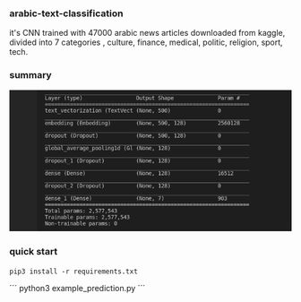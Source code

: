 ### arabic-text-classification

it's CNN trained with 47000 arabic news articles downloaded from kaggle, divided into 7 categories , culture, finance, medical, politic, religion, sport, tech. 

### summary
![alt text](https://github.com/aizen991/arabic-text-classification/blob/main/Screenshot%20from%202021-10-02%2019-07-42.png)

### quick start

```
pip3 install -r requirements.txt
```
´´´
python3 example_prediction.py
´´´


